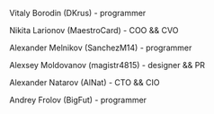 Vitaly Borodin (DKrus) - programmer 

Nikita Larionov (MaestroCard) - COO && CVO

Alexander Melnikov (SanchezM14) - programmer

Alexsey Moldovanov (magistr4815) - designer && PR

Alexander Natarov (AlNat) - CTO && CIO

Andrey Frolov (BigFut) - programmer
